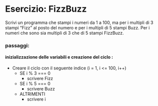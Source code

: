 # Esercizio: FizzBuzz
Scrivi un programma che stampi i numeri da 1 a 100,
ma per i multipli di 3 stampi “Fizz” al posto del numero e per i multipli di 5 stampi Buzz.
Per i numeri che sono sia multipli di 3 che di 5 stampi FizzBuzz.
### passaggi:
#### inizializzazione delle variabili e creazione del ciclo :
- Creare il ciclo con il seguente indice (i = 1, i <= 100, i++)
    - SE i % 3 === 0 
        - scrivere Fizz
    - SE i % 5 === 0
        - scrivere Buzz
    - ALTRIMENTI
        - scrivere i